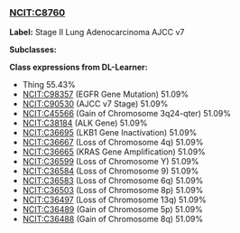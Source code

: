 
### [NCIT:C8760](http://purl.obolibrary.org/obo/NCIT_C8760)
**Label:** Stage II Lung Adenocarcinoma AJCC v7

**Subclasses:** 

**Class expressions from DL-Learner:**

- Thing 55.43%
- [NCIT:C98357](http://purl.obolibrary.org/obo/NCIT_C98357) (EGFR Gene Mutation) 51.09%
- [NCIT:C90530](http://purl.obolibrary.org/obo/NCIT_C90530) (AJCC v7 Stage) 51.09%
- [NCIT:C45566](http://purl.obolibrary.org/obo/NCIT_C45566) (Gain of Chromosome 3q24-qter) 51.09%
- [NCIT:C38184](http://purl.obolibrary.org/obo/NCIT_C38184) (ALK Gene) 51.09%
- [NCIT:C36695](http://purl.obolibrary.org/obo/NCIT_C36695) (LKB1 Gene Inactivation) 51.09%
- [NCIT:C36667](http://purl.obolibrary.org/obo/NCIT_C36667) (Loss of Chromosome 4q) 51.09%
- [NCIT:C36665](http://purl.obolibrary.org/obo/NCIT_C36665) (KRAS Gene Amplification) 51.09%
- [NCIT:C36599](http://purl.obolibrary.org/obo/NCIT_C36599) (Loss of Chromosome Y) 51.09%
- [NCIT:C36584](http://purl.obolibrary.org/obo/NCIT_C36584) (Loss of Chromosome 9) 51.09%
- [NCIT:C36583](http://purl.obolibrary.org/obo/NCIT_C36583) (Loss of Chromosome 6q) 51.09%
- [NCIT:C36503](http://purl.obolibrary.org/obo/NCIT_C36503) (Loss of Chromosome 8p) 51.09%
- [NCIT:C36497](http://purl.obolibrary.org/obo/NCIT_C36497) (Loss of Chromosome 13q) 51.09%
- [NCIT:C36489](http://purl.obolibrary.org/obo/NCIT_C36489) (Gain of Chromosome 5p) 51.09%
- [NCIT:C36488](http://purl.obolibrary.org/obo/NCIT_C36488) (Gain of Chromosome 8q) 51.09%



